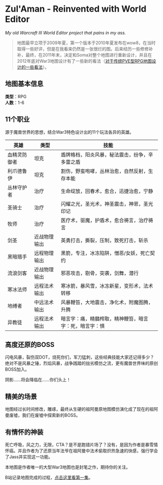 Zul'Aman - Reinvented with World Editor
===
*My old Warcraft III World Editor project that pains in my ass.*

> 地图最早立项于2009年夏，第一个版本于2010年夏发布在wow8，在当时取得一些好评，但是在我看来仍然是一张很烂的图。后来经历一些修修补补，最终，在2011年末，决定和Soma对整个地图进行重新设计，并且在2012年底对War3地图设计有了一些新的看法（[对于传统PVE型RPG地图设计的一些看法](http://yatyricky.github.io/war3/game/design/2012/12/23/insights-on-wc3-pve-rpg-maps/)）。

## 地图基本信息

**类型**：RPG  
**人数**：1-6

## 11个职业

源于魔兽世界的思想，结合War3特色设计出的11个玩法各异的英雄。

英雄 | 类型 | 技能
---|---|---
血精灵防御者 |坦克|盾牌格档，阳炎风暴，秘法震击，纷争，辛多雷之盾
利爪德鲁伊 |坦克|割伤，野蛮咆哮，丛林治愈，自然反射，生存本能
丛林守护者  |治疗|生命绽放，回春术，愈合，迅捷治愈，宁静
圣骑士 |治疗|闪耀之光，圣光术，神圣震击，神恩，圣光印记
牧师 |治疗|医疗术，驱魔，护盾术，愈合祷言，治疗祷言
剑圣 |近战物理输出|英勇打击，撕裂，压制，致死打击，斩杀
黑暗猎手  |远程物理输出|黑箭，专注，冰冻陷阱，憎恶/女妖，死亡契约
流浪剑客  |近战物理输出|邪恶攻击，剔骨，突袭，剑舞，潜行
寒冰法师  |远程法术输出|寒冰箭，暴风雪，冰冻新星，变形术，法术转移
地缚者 |中远法术输出|风暴鞭笞，大地震击，净化术，附魔图腾，升腾
异教徒 |远程法术输出|暗言字：痛，精髓榨取，精神鞭笞，暗言字：死，暗言字：惧

## 高度还原的BOSS

闪电风暴，裂伤双DOT，烧死你们，军刀猛刺，这些经典技能大家还记得多少？绝对不是风暴之锤，烈焰风暴，战争践踏的拙劣模仿之流，更有魔兽世界味的原创BOSS加入。

阴影……将会降临在……你们头上！

## 精美的场景

地图经过长时间修改，雕琢，最终从生硬的祖阿曼原地图模仿演化成了现在的祖阿曼废墟，我们在废墟中探索新的BOSS。

## 有情怀的神装

死亡呼吸，风之力，无限，CTA？是不是跑错片场了？没有，是因为作者是暴雪情怀癌。并且作者为了还原当年法爷在祖阿曼中法术偷取炽热急速的快感，强行学会了Jass并实现这一功能。

本地图是作者唯一的大型War3地图也是封笔之作，期待你的关注。

B站记录地图完成的过程，[点击这里看第一集](http://www.bilibili.com/video/av7125638/)。
